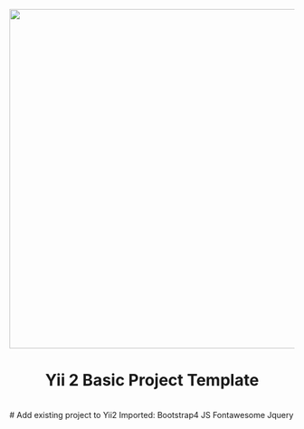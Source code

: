 

<p align="center">
    <a href="https://github.com/yiisoft" target="_blank">
        <img src="yii2-clone-portfolio/web/img/Preview.JPG" height="600px">
    </a>
    <h1 align="center">Yii 2 Basic Project Template</h1>
    <br>
    # Add existing project to Yii2
Imported:
Bootstrap4
JS
Fontawesome
Jquery
</p>


